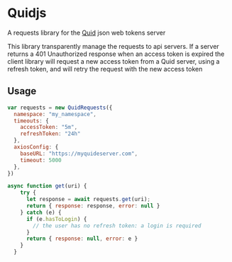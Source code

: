 # Quidjs

A requests library for the [Quid](https://github.com/synw/quid) json web tokens server

This library transparently manage the requests to api servers. If a server returns a 401 Unauthorized response
when an access token is expired the client library will request a new access token from a Quid server, using a refresh
token, and will retry the request with the new access token

## Usage

```javascript
var requests = new QuidRequests({
  namespace: "my_namespace",
  timeouts: {
    accessToken: "5m",
    refreshToken: "24h"
  },
  axiosConfig: {
    baseURL: "https://myquideserver.com",
    timeout: 5000
  },
})

async function get(uri) {
    try {
      let response = await requests.get(uri);
      return { response: response, error: null }
    } catch (e) {
      if (e.hasToLogin) {
        // the user has no refresh token: a login is required
      }
      return { response: null, error: e }
    }
  }
```


